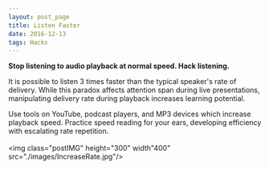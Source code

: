 ```yaml
---
layout: post_page
title: Listen Faster 
date: 2016-12-13
tags: Hacks
---
```

**Stop listening to audio playback at normal speed. Hack listening.**

It is possible to listen 3 times faster than the typical speaker's rate of delivery. While this paradox affects attention span during live presentations, manipulating delivery rate during playback increases learning potential.

Use tools on YouTube, podcast players, and MP3 devices which increase playback speed. Practice speed reading for your ears, developing efficiency with escalating rate repetition.
<br><br>
<img class="postIMG" height="300" width"400" src="./images/IncreaseRate.jpg"/>
